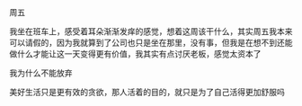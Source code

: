 周五

我坐在班车上，感受着耳朵渐渐发痒的感觉，想着这周该干什么，其实周五我本来可以请假的，因为我就算到了公司也只是坐在那里，没有事，但我是在想不到还能做什么才能让这一天变得更有价值，我其实有点讨厌老板，感觉太资本了

我为什么不能放弃

美好生活只是更有效的贪欲，那人活着的目的，就只是为了自己活得更加舒服吗